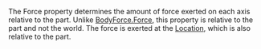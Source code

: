 The Force property determines the amount of force exerted on each axis relative to the part. Unlike [BodyForce.Force](https://developer.roblox.com/en-us/api-reference/property/BodyForce/Force), this property is relative to the part and not the world. The force is exerted at the [Location](https://developer.roblox.com/en-us/api-reference/property/BodyThrust/Location), which is also relative to the part.